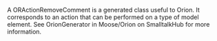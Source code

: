 A ORActionRemoveComment is a generated class useful to Orion. It corresponds to an action that can be performed on a type of model element. See OrionGenerator in Moose/Orion on SmalltalkHub for more information.